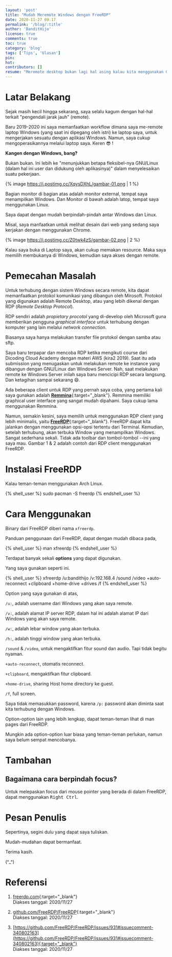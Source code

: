 ```yaml
---
layout: 'post'
title: "Mudah Meremote Windows dengan FreeRDP"
date: 2020-11-27 09:17
permalink: '/blog/:title'
author: 'BanditHijo'
license: true
comments: true
toc: true
category: 'blog'
tags: ['Tips', 'Ulasan']
pin:
hot:
contributors: []
resume: "Meremote desktop bukan lagi hal asing kalau kita menggunakan GNU/Linux. Saya pun juga sering menggunakan remote desktop untuk mengakses laptop Windows yang ada di ruangan lain. Dengan cara ini, saya tidak perlu repot-repot membawa dan memindahkan laptop tersebut ke ruangan saya. Cukup akses secara remote dengan RDP."
---
```


# Latar Belakang

Sejak masih kecil hingga sekarang, saya selalu kagum dengan hal-hal terkait "pengendali jarak jauh" (remote).

Baru 2019-2020 ini saya memanfaatkan workflow dimana saya me-remote laptop Windows (yang saat ini dipegang oleh istri) ke laptop saya, untuk mengerjakan sesuatu dengan aplikasi Windows. Namun, saya cukup mengoperasikannya melalui laptop saya. Keren 😎 !

**Kangen dengan Windows, bang?**

Bukan bukan. Ini lebih ke "menunjukkan betapa fleksibel-nya GNU/Linux (dalam hal ini user dan didukung oleh aplikasinya)" dalam menyelesaikan suatu pekerjaan.

{% image https://i.postimg.cc/XqysDXhL/gambar-01.png | 1 %}

Bagian monitor di bagian atas adalah monitor external, tempat saya menampilkan Windows. Dan Monitor di bawah adalah latop, tempat saya menggunakan Linux.

Saya dapat dengan mudah berpindah-pindah antar Windows dan Linux.

Misal, saya manfaatkan untuk melihat desain dari web yang sedang saya kerjakan dengan menggunakan Chrome.

{% image https://i.postimg.cc/Z0twk4zS/gambar-02.png | 2 %}

Kalau saya buka di Laptop saya, akan cukup memakan resource. Maka saya memilih membukanya di Windows, kemudian saya akses dengan remote.

# Pemecahan Masalah

Untuk terhubung dengan sistem Windows secara remote, kita dapat memanfaatkan protokol komunikasi yang dibangun oleh Mirosoft. Protokol yang digunakan adalah Remote Desktop, atau yang lebih dikenal dengan RDP (*Remote Desktop Protocol*).

RDP sendiri adalah *propietary procotol* yang di-develop oleh Microsoft guna memberikan pengguna *graphical interface* untuk terhubung dengan komputer yang lain melalui *network connection*.

Biasanya saya hanya melakukan transfer file protokol dengan samba atau sftp.

Saya baru terpapar dan mencoba RDP ketika mengikuti course dari Dicoding Cloud Academy dengan materi AWS (kira2 2019). Saat itu ada submission yang menugaskan untuk melakukan remote ke instance yang dibangun dengan GNU/Linux dan Windows Server. Nah, saat melakukan remote ke Windows Server inilah saya baru mencicipi RDP secara langsung. Dan ketagihan sampai sekarang 😄.

Ada beberapa client untuk RDP yang pernah saya coba, yang pertama kali saya gunakan adalah [**Remmina**](https://remmina.org/){:target="_blank"}. Remmina memiliki graphical user interface yang sangat mudah dipahami. Saya cukup lama menggunakan Remmina.

Namun, semakin kesini, saya memilih untuk menggunakan RDP client yang lebih minimalis, yaitu [**FreeRDP**](https://www.freerdp.com/){:target="_blank"}. FreeRDP dapat kita jalankan dengan menggunakan opsi-opsi tertentu dari Terminal. Kemudian, setelah terhubung, akan terbuka Window yang menampilkan Windows. Sangat sederhana sekali. Tidak ada toolbar dan tombol-tombol --ini yang saya mau. Gambar 1 & 2 adalah contoh dari RDP client menggunakan FreeRDP.

# Instalasi FreeRDP

Kalau teman-teman menggunakan Arch Linux.

{% shell_user %}
sudo pacman -S freerdp
{% endshell_user %}

# Cara Menggunakan

Binary dari FreeRDP diberi nama `xfreerdp`.

Panduan penggunaan dari FreeRDP, dapat dengan mudah dibaca pada,

{% shell_user %}
man xfreerdp
{% endshell_user %}

Terdapat banyak sekali **options** yang dapat digunakan.

Yang saya gunakan seperti ini.

{% shell_user %}
xfreerdp /u:bandithijo /v:192.168.4 /sound /video +auto-reconnect +clipboard +home-drive +drives /f
{% endshell_user %}

Option yang saya gunakan di atas,

`/u:`, adalah username dari Windows yang akan saya remote.

`/v:`, adalah alamat IP server RDP, dalam hal ini adalah alamat IP dari Windows yang akan saya remote.

`/w:`, adalah lebar window yang akan terbuka.

`/h:`, adalah tinggi window yang akan terbuka.

`/sound` & `/video`, untuk mengaktifkan fitur sound dan audio. Tapi tidak begitu nyaman.

`+auto-reconnect`, otomatis reconnect.

`+clipboard`, mengaktifkan fitur clipboard.

`+home-drive`, sharing Host home directory ke guest.

`/f`, full screen.

Saya tidak memasukkan password, karena `/p:` password akan diminta saat kita terhubung dengan Windows.

Option-option lain yang lebih lengkap, dapat teman-teman lihat di man pages dari FreeRDP.

Mungkin ada option-option luar biasa yang teman-teman perlukan, namun saya belum sempat mencobanya.

# Tambahan

## Bagaimana cara berpindah focus?

Untuk melepaskan focus dari mouse pointer yang berada di dalam FreeRDP, dapat menggunakan <kbd>Right Ctrl</kbd>.





# Pesan Penulis

Sepertinya, segini dulu yang dapat saya tuliskan.

Mudah-mudahan dapat bermanfaat.

Terima kasih.

(^_^)



# Referensi

1. [freerdp.com](https://www.freerdp.com){:target="_blank"}
<br>Diakses tanggal: 2020/11/27

2. [github.com/FreeRDP/FreeRDP](https://github.com/FreeRDP/FreeRDP){:target="_blank"}
<br>Diakses tanggal: 2020/11/27

3. [https://github.com/FreeRDP/FreeRDP/issues/931#issuecomment-340802163](https://github.com/FreeRDP/FreeRDP/issues/931#issuecomment-340802163){:target="_blank"}
<br>Diakses tanggal: 2020/11/27
